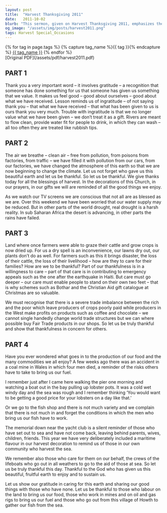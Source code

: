 ```yaml
---
layout: post
title:  "Harvest Thanksgiving 2011"
date:   2011-10-02
blurb: "This sermon, given on Harvest Thanksgiving 2011, emphasizes the importance of gratitude for the blessings of harvest and the earth's resources. It also highlights the need for care and concern for others, especially those in less fortunate circumstances. The sermon calls for action in contributing to emergency appeals and supporting fair trade."
og_image: "/assets/img/posts/harvest2011.png"
tags: Harvest Special_Occasions
---    
```

<div class="tag-pills">
  {% for tag in page.tags %}
    {% capture tag_name %}{{ tag }}{% endcapture %}
    <a href="{{ site.baseurl }}/tag/{{ tag_name | slugify }}" class="tag-pill">{{ tag_name }}</a>
  {% endfor %}
</div>
[Original PDF](/assets/pdf/harvest2011.pdf)

## PART 1

Thank you a very important word – it involves gratitude – a recognition that someone has done something for us that someone has given us something that we value. It makes us feel good – good about ourselves – good about what we have received. Lesson reminds us of ingratitude – of not saying thank you – that what we have received – that what has been given to us is ours thank you very much. Trouble with ingratitude is that we no longer value what we have been given – we don’t treat it as a gift. Rivers are meant to flow clean, provide water fit for people to drink, in which they can wash – all too often they are treated like rubbish tips.

## PART 2

The air we breathe – clean air – free from pollution, from poisons from factories, from traffic – we have filled it with pollution from our cars, from our factories, we have changed the atmosphere of this earth so that we are now beginning to change the climate. Let us not forget who gave us this beautiful earth and let us be thankful. So let us be thankful. We give thanks today for all the blessings of harvest. In the decorations of this Church, in our prayers, in our gifts we will are reminded of all the good things we enjoy.

As we watch our TV screens we are conscious that not all are as blessed as we are. Over this weekend we have been worried that our water supply may be reduced. But in other parts of the world drought, real drought is a harsh reality. In sub Saharan Africa the desert is advancing, in other parts the rains have failed.

## PART 3

Land where once farmers were able to graze their cattle and grow crops is now dried up. For us a dry spell is an inconvenience, our lawns dry out, our plants don’t do as well. For farmers such as this it brings disaster, the loss of their cattle, the loss of their livelihood – how are they to care for their families? How are we to be thankful? Part of our thankfulness is in a willingness to care – part of that care is in contributing to emergency appeals such as the one after the earthquake in Haiti. But care must go deeper – our care must enable people to stand on their own two feet – that is why schemes such as Bothar and the Christian Aid gift catalogue at Christmas are so valuable.

We must recognise that there is a severe trade imbalance between the rich and the poor which leave producers of crops poorly paid while producers in the West make profits on products such as coffee and chocolate – we cannot single handedly change world trade structures but we can where possible buy Fair Trade products in our shops. So let us be truly thankful and show that thankfulness in concern for others.

## PART 4

Have you ever wondered what goes in to the production of our food and the many commodities we all enjoy? A few weeks ago there was an accident in a coal mine in Wales in which four men died, a reminder of the risks others have to take to bring us our fuel.

I remember just after I came here walking the pier one morning and watching a boat out in the bay pulling up lobster pots. It was a cold wet windy day and the sea was rough and I remember thinking ‘You would want to be getting a good price for your lobsters on a day like that.’

Or we go to the fish shop and there is not much variety and we complain that there is not much in and forget the conditions in which the men who bring us our fish have to work.

The memorial down near the yacht club is a silent reminder of those who have set out to sea and have not come back, leaving behind parents, wives, children, friends. This year we have very deliberately included a maritime flavour in our harvest decoration to remind us of those in our own community who harvest the sea.

We remember also those who care for them on our behalf, the crews of the lifeboats who go out in all weathers to go to the aid of those at sea. So let us be truly thankful this day. Thankful to the God who has given us this beautiful, fruitful earth to enjoy and to sustain us.

Let us show our gratitude in caring for this earth and sharing our good things with those who have none. Let us be thankful to those who labour on the land to bring us our food, those who work in mines and on oil and gas rigs to bring us our fuel and those who go out from this village of Howth to gather our fish from the sea.
